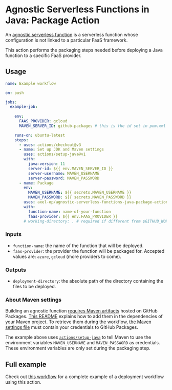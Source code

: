 # Agnostic Serverless Functions in Java: Package Action

An [agnostic serverless function](https://github.com/axel-op/agnostic-serverless-functions-java) is a serverless function whose configuration is not linked to a particular FaaS framework.

This action performs the packaging steps needed before deploying a Java function to a specific FaaS provider.

## Usage

```yml
name: Example workflow

on: push

jobs:
  example-job:
    
    env:
      FAAS_PROVIDER: gcloud
      MAVEN_SERVER_ID: github-packages # this is the id set in pom.xml

    runs-on: ubuntu-latest
    steps:
      - uses: actions/checkout@v3
      - name: Set up JDK and Maven settings
        uses: actions/setup-java@v1
        with:
          java-version: 11
          server-id: ${{ env.MAVEN_SERVER_ID }}
          server-username: MAVEN_USERNAME
          server-password: MAVEN_PASSWORD
      - name: Package
        env:
          MAVEN_USERNAME: ${{ secrets.MAVEN_USERNAME }}
          MAVEN_PASSWORD: ${{ secrets.MAVEN_PASSWORD }}
        uses: axel-op/agnostic-serverless-functions-java-package-action@main
        with:
          function-name: name-of-your-function
          faas-provider: ${{ env.FAAS_PROVIDER }}
        # working-directory: . # required if different from $GITHUB_WORKSPACE

```

### Inputs

- `function-name`: the name of the function that will be deployed.
- `faas-provider`: the provider the function will be packaged for. Accepted values are: `azure`, `gcloud` (more providers to come).

### Outputs

- `deployment-directory`: the absolute path of the directory containing the files to be deployed.

### About Maven settings

Building an agnostic function [requires Maven artifacts](https://github.com/axel-op/agnostic-serverless-functions-java#configuration) hosted on GitHub Packages. [This README](https://github.com/axel-op/maven-packages) explains how to add them in the dependencies of your Maven project. To retrieve them during the workflow, [the Maven settings file](https://maven.apache.org/settings.html) must contain your credentials to GitHub Packages.

The example above uses [`actions/setup-java`](https://github.com/actions/setup-java) to tell Maven to use the environment variables `MAVEN_USERNAME` and `MAVEN_PASSWORD` as credentials. These environment variables are only set during the packaging step.

## Full example

Check out [this workflow](https://github.com/axel-op/agnostic-serverless-functions-java-example/blob/main/.github/workflows/deployment.yml) for a complete example of a deployment workflow using this action.
